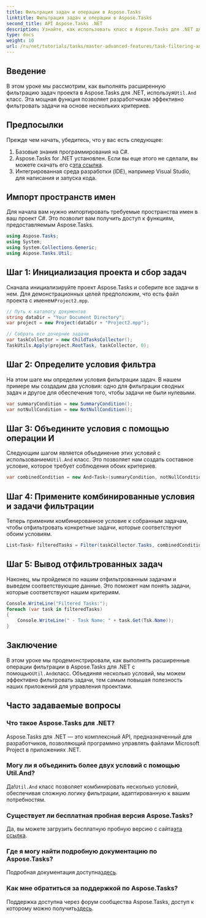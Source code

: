 ```yaml
---
title: Фильтрация задач и операции в Aspose.Tasks
linktitle: Фильтрация задач и операции в Aspose.Tasks
second_title: API Aspose.Tasks .NET
description: Узнайте, как использовать класс в Aspose.Tasks для .NET для фильтрации задач проекта на основе нескольких условий. Объединяя такие критерии, как сводные задачи и ненулевые атрибуты.
type: docs
weight: 10
url: /ru/net/tutorials/tasks/master-advanced-features/task-filtering-and-operation/
---
```

## Введение

В этом уроке мы рассмотрим, как выполнять расширенную фильтрацию задач проекта в Aspose.Tasks для .NET, используя`Util.And` класс. Эта мощная функция позволяет разработчикам эффективно фильтровать задачи на основе нескольких критериев.

## Предпосылки

Прежде чем начать, убедитесь, что у вас есть следующее:

1. Базовые знания программирования на C#.
2.  Aspose.Tasks for .NET установлен. Если вы еще этого не сделали, вы можете скачать его с[эта ссылка](https://releases.aspose.com/tasks/net/).
3. Интегрированная среда разработки (IDE), например Visual Studio, для написания и запуска кода.

## Импорт пространств имен

Для начала вам нужно импортировать требуемые пространства имен в ваш проект C#. Это позволит вам получить доступ к функциям, предоставляемым Aspose.Tasks.

```csharp
using Aspose.Tasks;
using System;
using System.Collections.Generic;
using Aspose.Tasks.Util;

```

## Шаг 1: Инициализация проекта и сбор задач

 Сначала инициализируйте проект Aspose.Tasks и соберите все задачи в нем. Для демонстрационных целей предположим, что есть файл проекта с именем`Project2.mpp`.

```csharp
// Путь к каталогу документов
string dataDir = "Your Document Directory";
var project = new Project(dataDir + "Project2.mpp");

// Собрать все дочерние задачи
var taskCollector = new ChildTasksCollector();
TaskUtils.Apply(project.RootTask, taskCollector, 0);
```

## Шаг 2: Определите условия фильтра

На этом шаге мы определим условия фильтрации задач. В нашем примере мы создадим два условия: одно для фильтрации сводных задач и другое для обеспечения того, чтобы задачи не были нулевыми.

```csharp
var summaryCondition = new SummaryCondition();
var notNullCondition = new NotNullCondition();
```

## Шаг 3: Объедините условия с помощью операции И

 Следующим шагом является объединение этих условий с использованием`Util.And` класс. Это позволяет нам создать составное условие, которое требует соблюдения обоих критериев.

```csharp
var combinedCondition = new And<Task>(summaryCondition, notNullCondition);
```

## Шаг 4: Примените комбинированные условия и задачи фильтрации

Теперь применим комбинированное условие к собранным задачам, чтобы отфильтровать конкретные задачи, которые соответствуют обоим условиям.

```csharp
List<Task> filteredTasks = Filter(taskCollector.Tasks, combinedCondition);
```

## Шаг 5: Вывод отфильтрованных задач

Наконец, мы пройдемся по нашим отфильтрованным задачам и выведем соответствующие данные. Это поможет нам понять задачи, которые соответствуют нашим критериям.

```csharp
Console.WriteLine("Filtered Tasks:");
foreach (var task in filteredTasks)
{
    Console.WriteLine(" - Task Name: " + task.Get(Tsk.Name));
}
```

## Заключение

 В этом уроке мы продемонстрировали, как выполнять расширенные операции фильтрации в Aspose.Tasks для .NET с помощью`Util.And`класс. Объединяя несколько условий, мы можем эффективно фильтровать задачи, тем самым повышая полезность наших приложений для управления проектами.

## Часто задаваемые вопросы

### Что такое Aspose.Tasks для .NET?

Aspose.Tasks для .NET — это комплексный API, предназначенный для разработчиков, позволяющий программно управлять файлами Microsoft Project в приложениях .NET.

### Могу ли я объединить более двух условий с помощью Util.And?

 Да!`Util.And` класс позволяет комбинировать несколько условий, обеспечивая сложную логику фильтрации, адаптированную к вашим потребностям.

### Существует ли бесплатная пробная версия Aspose.Tasks?

 Да, вы можете загрузить бесплатную пробную версию с сайта[эта ссылка](https://releases.aspose.com/).

### Где я могу найти подробную документацию по Aspose.Tasks?

 Подробная документация доступна[здесь](https://reference.aspose.com/tasks/net/).

### Как мне обратиться за поддержкой по Aspose.Tasks?

 Поддержка доступна через форум сообщества Aspose.Tasks, доступ к которому можно получить[здесь](https://forum.aspose.com/c/tasks/15).